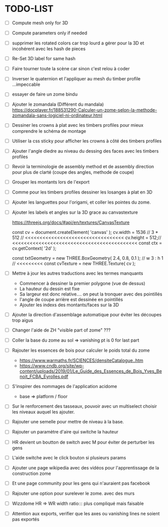 # TODO-LIST

* [ ] Compute mesh only for 3D

* [ ] Compute parameters only if needed

* [ ] supprimer les rotated colors car trop lourd a gérer 
  pour la 3D et incohérent avec les hash de pieces
  
* [ ] Re-Set 3D label for same hash
  
* [ ] Faire tourner toute la scène car sinon c'est relou à coder

* [ ] Inverser le quaternion et l'appliquer au mesh du timber profile ...impeccable

* [ ] essayer de faire un zome bindu

* [ ] Ajouter le zomandala (Différent du mandala)
  https://docplayer.fr/188531290-Calculer-un-zome-selon-la-methode-zomandala-sans-logiciel-ni-ordinateur.html

* [ ] Dessiner les crowns à plat avec les timbers profiles pour mieux comprendre le schéma de montage

* [ ] Utiliser la css sticky pour afficher les crowns à côté des timbers profiles

* [ ] Ajouter l'angle diedre au niveau du dessing des faces avec les timbers profiles

* [ ] Revoir la terminologie de assembly method et de assembly direction pour plus de clarté (coupe des angles, methode
  de coupe)

* [ ] Grouper les montants lors de l'export

* [ ] Comme pour les timbers profiles dessiner les losanges à plat en 3D

* [ ] Ajouter les languettes pour l'origami, et coller les pointes du zome.

* [ ] Ajouter les labels et angles sur la 3D grace au canvastexture

  https://threejs.org/docs/#api/en/textures/CanvasTexture

  const cv = document.createElement( 'canvas' ); cv.width = 1536 // 3 * 512 // <<<<<<<<<<<<<<<<<<<<<<<<<<<<<<<<<<
  cv.height = 512;// <<<<<<<<<<<<<<<<<<<<<<<<<<<<<<<<<<<<<<<<<<<
  const ctx = cv.getContext( '2d' );

  const txtGeometry = new THREE.BoxGeometry( 2.4, 0.8, 0.1 ); // w 3 : h 1 // <<<<<<<<<
  const cvTexture = new THREE.Texture( cv );

* [ ] Mettre à jour les autres traductions avec les termes manquants

    * Commencer à dessiner la premier polygone (vue de dessus)
    * La hauteur du dessin est fixe
    * Sa largeur est donc relative.... on peut la tronquer avec des pointillés
    * l'angle de coupe arrière est dessinée en pointillés
    * Ajouter les indexs des montants/faces sur la 3D

* [ ] Ajouter la direction d'assemblage automatique pour éviter les découpes trop aigus

* [ ] Changer l'aide de ZH "visible part of zome" ???

* [ ] Coller la base du zome au sol => vanishing pt is 0 for last part

* [ ] Rajouter les essences de bois pour calculer le poids total du zome

    * https://www.warmaths.fr/SCIENCES/densiteCatalogue..htm
    * https://www.cndb.org/site/wp-content/uploads/2019/01/Le_Guide_des_Essences_de_Bois_Yves_Benoit_FCBA_Eyrolles.pdf


* [ ] S'inspirer des nommages de l'application acidome

    * base => platform / floor

* [ ] Sur le renforcement des tasseaux, pouvoir avec un multiselect choisir les niveaux auquel les ajouter.

* [ ] Rajouter une semelle pour mettre de niveau à la base.

* [ ] Rajouter un paramètre d'aire qui switche la hauteur

* [ ] HR devient un boutton de switch avec M pour éviter de perturber les gens

* [ ] L'aide switche avec le click bouton si plusieurs params

* [ ] Ajouter une page wikipedia avec des vidéos pour l'apprentissage de la construction zome

* [ ] Et une page community pour les gens qui n'auraient pas facebook

* [ ] Rajouter une option pour surelever le zome. avec des murs

* [ ] Wizzdome HR => WR width ratio::: plus compliqué mais faisable

* [ ] Attention aux exports, verifier que les axes ou vanishing lines ne soient pas exportés
